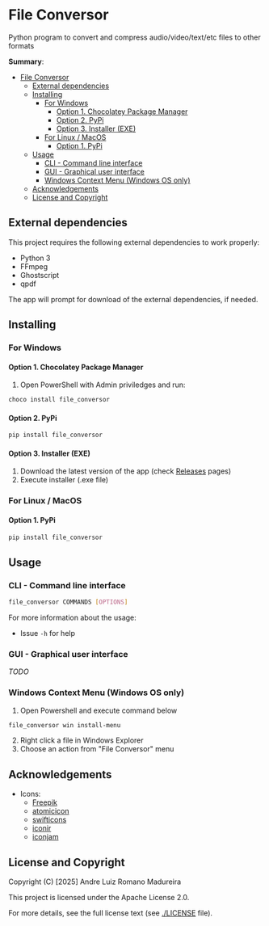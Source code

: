 # File Conversor
Python program to convert and compress audio/video/text/etc files to other formats

**Summary**:
- [File Conversor](#file-conversor)
  - [External dependencies](#external-dependencies)
  - [Installing](#installing)
    - [For Windows](#for-windows)
      - [Option 1. Chocolatey Package Manager](#option-1-chocolatey-package-manager)
      - [Option 2. PyPi](#option-2-pypi)
      - [Option 3. Installer (EXE)](#option-3-installer-exe)
    - [For Linux / MacOS](#for-linux--macos)
      - [Option 1. PyPi](#option-1-pypi)
  - [Usage](#usage)
    - [CLI - Command line interface](#cli---command-line-interface)
    - [GUI - Graphical user interface](#gui---graphical-user-interface)
    - [Windows Context Menu (Windows OS only)](#windows-context-menu-windows-os-only)
  - [Acknowledgements](#acknowledgements)
  - [License and Copyright](#license-and-copyright)

## External dependencies

This project requires the following external dependencies to work properly:
- Python 3
- FFmpeg
- Ghostscript
- qpdf

The app will prompt for download of the external dependencies, if needed.

## Installing

### For Windows

#### Option 1. Chocolatey Package Manager

1. Open PowerShell with Admin priviledges and run:
  ```bash
  choco install file_conversor
  ```

#### Option 2. PyPi

```bash
pip install file_conversor
```

#### Option 3. Installer (EXE)

1. Download the latest version of the app (check [Releases](https://github.com/andre-romano/file_conversor/releases/) pages)
2. Execute installer (.exe file)


### For Linux / MacOS

#### Option 1. PyPi

```bash
pip install file_conversor
```

## Usage

### CLI - Command line interface

```bash
file_conversor COMMANDS [OPTIONS]
```

For more information about the usage:
- Issue `-h` for help

### GUI - Graphical user interface

*TODO*

### Windows Context Menu (Windows OS only)

1. Open Powershell and execute command below
  ```bash
  file_conversor win install-menu
  ```
2. Right click a file in Windows Explorer
3. Choose an action from "File Conversor" menu

## Acknowledgements

- Icons:
  - [Freepik](https://www.flaticon.com/authors/freepik)
  - [atomicicon](https://www.flaticon.com/authors/atomicicon)
  - [swifticons](https://www.flaticon.com/authors/swifticons)
  - [iconir](https://www.flaticon.com/authors/iconir)
  - [iconjam](https://www.flaticon.com/authors/iconjam)

## License and Copyright

Copyright (C) [2025] Andre Luiz Romano Madureira

This project is licensed under the Apache License 2.0.  

For more details, see the full license text (see [./LICENSE](./LICENSE) file).

